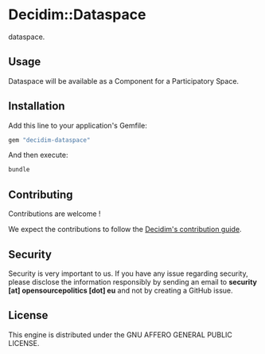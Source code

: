 # Decidim::Dataspace

dataspace.

## Usage

Dataspace will be available as a Component for a Participatory
Space.

## Installation

Add this line to your application's Gemfile:

```ruby
gem "decidim-dataspace"
```

And then execute:

```bash
bundle
```

## Contributing

Contributions are welcome !

We expect the contributions to follow the [Decidim's contribution guide](https://github.com/decidim/decidim/blob/develop/CONTRIBUTING.adoc).

## Security

Security is very important to us. If you have any issue regarding security, please disclose the information responsibly by sending an email to __security [at] opensourcepolitics [dot] eu__ and not by creating a GitHub issue.

## License

This engine is distributed under the GNU AFFERO GENERAL PUBLIC LICENSE.
